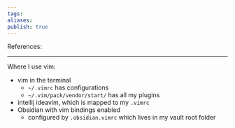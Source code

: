 ```yaml
---
tags:
aliases: 
publish: true
---
```

References:

---
Where I use vim:
- vim in the terminal
	- `~/.vimrc` has configurations
	- `~/.vim/pack/vendor/start/` has all my plugins 
- intellij ideavim, which is mapped to my `.vimrc`
- Obsidian with vim bindings enabled
	- configured by `.obsidian.vimrc` which lives in my vault root folder

